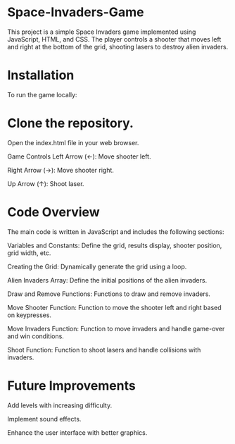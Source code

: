 # Space-Invaders-Game

This project is a simple Space Invaders game implemented using JavaScript, HTML, and CSS. The player controls a shooter that moves left and right at the bottom of the grid, shooting lasers to destroy alien invaders.

# Installation
To run the game locally:

# Clone the repository.

Open the index.html file in your web browser.

Game Controls
Left Arrow (←): Move shooter left.

Right Arrow (→): Move shooter right.

Up Arrow (↑): Shoot laser.

# Code Overview
The main code is written in JavaScript and includes the following sections:

Variables and Constants: Define the grid, results display, shooter position, grid width, etc.

Creating the Grid: Dynamically generate the grid using a loop.

Alien Invaders Array: Define the initial positions of the alien invaders.

Draw and Remove Functions: Functions to draw and remove invaders.

Move Shooter Function: Function to move the shooter left and right based on keypresses.

Move Invaders Function: Function to move invaders and handle game-over and win conditions.

Shoot Function: Function to shoot lasers and handle collisions with invaders.

# Future Improvements
Add levels with increasing difficulty.

Implement sound effects.

Enhance the user interface with better graphics.
